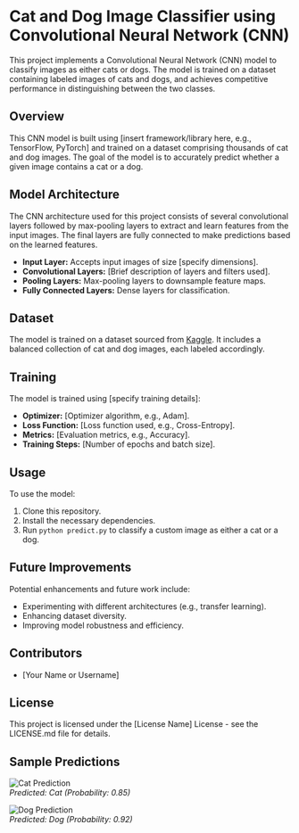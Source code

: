 # Cat and Dog Image Classifier using Convolutional Neural Network (CNN)

This project implements a Convolutional Neural Network (CNN) model to classify images as either cats or dogs. The model is trained on a dataset containing labeled images of cats and dogs, and achieves competitive performance in distinguishing between the two classes.

## Overview

This CNN model is built using [insert framework/library here, e.g., TensorFlow, PyTorch] and trained on a dataset comprising thousands of cat and dog images. The goal of the model is to accurately predict whether a given image contains a cat or a dog.

## Model Architecture

The CNN architecture used for this project consists of several convolutional layers followed by max-pooling layers to extract and learn features from the input images. The final layers are fully connected to make predictions based on the learned features.

- **Input Layer:** Accepts input images of size [specify dimensions].
- **Convolutional Layers:** [Brief description of layers and filters used].
- **Pooling Layers:** Max-pooling layers to downsample feature maps.
- **Fully Connected Layers:** Dense layers for classification.

## Dataset

The model is trained on a dataset sourced from [Kaggle](https://www.kaggle.com/datasets/sunilthite/cat-or-dog-image-classification/data). It includes a balanced collection of cat and dog images, each labeled accordingly.

## Training

The model is trained using [specify training details]:

- **Optimizer:** [Optimizer algorithm, e.g., Adam].
- **Loss Function:** [Loss function used, e.g., Cross-Entropy].
- **Metrics:** [Evaluation metrics, e.g., Accuracy].
- **Training Steps:** [Number of epochs and batch size].

## Usage

To use the model:
1. Clone this repository.
2. Install the necessary dependencies.
3. Run `python predict.py` to classify a custom image as either a cat or a dog.

## Future Improvements

Potential enhancements and future work include:
- Experimenting with different architectures (e.g., transfer learning).
- Enhancing dataset diversity.
- Improving model robustness and efficiency.

## Contributors

- [Your Name or Username]

## License

This project is licensed under the [License Name] License - see the LICENSE.md file for details.

## Sample Predictions

![Cat Prediction](path_to_cat_image.jpg)  
*Predicted: Cat (Probability: 0.85)*

![Dog Prediction](path_to_dog_image.jpg)  
*Predicted: Dog (Probability: 0.92)*
